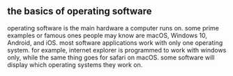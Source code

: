 ## the basics of operating software

operating software is the main hardware a computer runs on. some prime examples or famous ones people may know are macOS, Windows 10, Android, and iOS.
most software applications work with only one operating system. for example, internet explorer is programmed to work with windows only, while the same thing goes for safari on macOS.
some software will display which operating systems they work on.